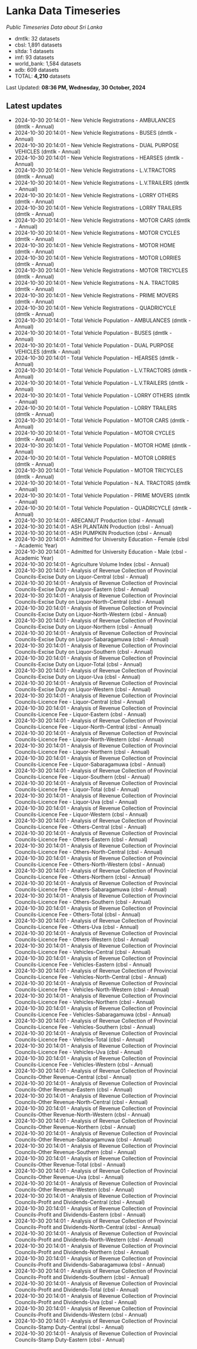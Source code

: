 # Lanka Data Timeseries
*Public Timeseries Data about Sri Lanka*

* dmtlk: 32 datasets
* cbsl: 1,891 datasets
* sltda: 1 datasets
* imf: 93 datasets
* world_bank: 1,584 datasets
* adb: 609 datasets
* TOTAL: **4,210** datasets

Last Updated: **08:36 PM, Wednesday, 30 October, 2024**

## Latest updates

* 2024-10-30 20:14:01 - New Vehicle Registrations - AMBULANCES (dmtlk - Annual)
* 2024-10-30 20:14:01 - New Vehicle Registrations - BUSES (dmtlk - Annual)
* 2024-10-30 20:14:01 - New Vehicle Registrations - DUAL PURPOSE VEHICLES (dmtlk - Annual)
* 2024-10-30 20:14:01 - New Vehicle Registrations - HEARSES (dmtlk - Annual)
* 2024-10-30 20:14:01 - New Vehicle Registrations - L.V.TRACTORS (dmtlk - Annual)
* 2024-10-30 20:14:01 - New Vehicle Registrations - L.V.TRAILERS (dmtlk - Annual)
* 2024-10-30 20:14:01 - New Vehicle Registrations - LORRY OTHERS (dmtlk - Annual)
* 2024-10-30 20:14:01 - New Vehicle Registrations - LORRY TRAILERS (dmtlk - Annual)
* 2024-10-30 20:14:01 - New Vehicle Registrations - MOTOR CARS (dmtlk - Annual)
* 2024-10-30 20:14:01 - New Vehicle Registrations - MOTOR CYCLES (dmtlk - Annual)
* 2024-10-30 20:14:01 - New Vehicle Registrations - MOTOR HOME (dmtlk - Annual)
* 2024-10-30 20:14:01 - New Vehicle Registrations - MOTOR LORRIES (dmtlk - Annual)
* 2024-10-30 20:14:01 - New Vehicle Registrations - MOTOR TRICYCLES (dmtlk - Annual)
* 2024-10-30 20:14:01 - New Vehicle Registrations - N.A. TRACTORS (dmtlk - Annual)
* 2024-10-30 20:14:01 - New Vehicle Registrations - PRIME MOVERS (dmtlk - Annual)
* 2024-10-30 20:14:01 - New Vehicle Registrations - QUADRICYCLE (dmtlk - Annual)
* 2024-10-30 20:14:01 - Total Vehicle Population - AMBULANCES (dmtlk - Annual)
* 2024-10-30 20:14:01 - Total Vehicle Population - BUSES (dmtlk - Annual)
* 2024-10-30 20:14:01 - Total Vehicle Population - DUAL PURPOSE VEHICLES (dmtlk - Annual)
* 2024-10-30 20:14:01 - Total Vehicle Population - HEARSES (dmtlk - Annual)
* 2024-10-30 20:14:01 - Total Vehicle Population - L.V.TRACTORS (dmtlk - Annual)
* 2024-10-30 20:14:01 - Total Vehicle Population - L.V.TRAILERS (dmtlk - Annual)
* 2024-10-30 20:14:01 - Total Vehicle Population - LORRY OTHERS (dmtlk - Annual)
* 2024-10-30 20:14:01 - Total Vehicle Population - LORRY TRAILERS (dmtlk - Annual)
* 2024-10-30 20:14:01 - Total Vehicle Population - MOTOR CARS (dmtlk - Annual)
* 2024-10-30 20:14:01 - Total Vehicle Population - MOTOR CYCLES (dmtlk - Annual)
* 2024-10-30 20:14:01 - Total Vehicle Population - MOTOR HOME (dmtlk - Annual)
* 2024-10-30 20:14:01 - Total Vehicle Population - MOTOR LORRIES (dmtlk - Annual)
* 2024-10-30 20:14:01 - Total Vehicle Population - MOTOR TRICYCLES (dmtlk - Annual)
* 2024-10-30 20:14:01 - Total Vehicle Population - N.A. TRACTORS (dmtlk - Annual)
* 2024-10-30 20:14:01 - Total Vehicle Population - PRIME MOVERS (dmtlk - Annual)
* 2024-10-30 20:14:01 - Total Vehicle Population - QUADRICYCLE (dmtlk - Annual)
* 2024-10-30 20:14:01 - ARECANUT Production (cbsl - Annual)
* 2024-10-30 20:14:01 - ASH PLANTAIN Production (cbsl - Annual)
* 2024-10-30 20:14:01 - ASH PUMPKIN Production (cbsl - Annual)
* 2024-10-30 20:14:01 - Admitted for University Education - Female (cbsl - Academic Year)
* 2024-10-30 20:14:01 - Admitted for University Education - Male (cbsl - Academic Year)
* 2024-10-30 20:14:01 - Agriculture Volume Index (cbsl - Annual)
* 2024-10-30 20:14:01 - Analysis of Revenue Collection of Provincial Councils-Excise Duty on Liquor-Central (cbsl - Annual)
* 2024-10-30 20:14:01 - Analysis of Revenue Collection of Provincial Councils-Excise Duty on Liquor-Eastern (cbsl - Annual)
* 2024-10-30 20:14:01 - Analysis of Revenue Collection of Provincial Councils-Excise Duty on Liquor-North-Central (cbsl - Annual)
* 2024-10-30 20:14:01 - Analysis of Revenue Collection of Provincial Councils-Excise Duty on Liquor-North-Western (cbsl - Annual)
* 2024-10-30 20:14:01 - Analysis of Revenue Collection of Provincial Councils-Excise Duty on Liquor-Northern (cbsl - Annual)
* 2024-10-30 20:14:01 - Analysis of Revenue Collection of Provincial Councils-Excise Duty on Liquor-Sabaragamuwa (cbsl - Annual)
* 2024-10-30 20:14:01 - Analysis of Revenue Collection of Provincial Councils-Excise Duty on Liquor-Southern (cbsl - Annual)
* 2024-10-30 20:14:01 - Analysis of Revenue Collection of Provincial Councils-Excise Duty on Liquor-Total (cbsl - Annual)
* 2024-10-30 20:14:01 - Analysis of Revenue Collection of Provincial Councils-Excise Duty on Liquor-Uva (cbsl - Annual)
* 2024-10-30 20:14:01 - Analysis of Revenue Collection of Provincial Councils-Excise Duty on Liquor-Western (cbsl - Annual)
* 2024-10-30 20:14:01 - Analysis of Revenue Collection of Provincial Councils-Licence Fee - Liquor-Central (cbsl - Annual)
* 2024-10-30 20:14:01 - Analysis of Revenue Collection of Provincial Councils-Licence Fee - Liquor-Eastern (cbsl - Annual)
* 2024-10-30 20:14:01 - Analysis of Revenue Collection of Provincial Councils-Licence Fee - Liquor-North-Central (cbsl - Annual)
* 2024-10-30 20:14:01 - Analysis of Revenue Collection of Provincial Councils-Licence Fee - Liquor-North-Western (cbsl - Annual)
* 2024-10-30 20:14:01 - Analysis of Revenue Collection of Provincial Councils-Licence Fee - Liquor-Northern (cbsl - Annual)
* 2024-10-30 20:14:01 - Analysis of Revenue Collection of Provincial Councils-Licence Fee - Liquor-Sabaragamuwa (cbsl - Annual)
* 2024-10-30 20:14:01 - Analysis of Revenue Collection of Provincial Councils-Licence Fee - Liquor-Southern (cbsl - Annual)
* 2024-10-30 20:14:01 - Analysis of Revenue Collection of Provincial Councils-Licence Fee - Liquor-Total (cbsl - Annual)
* 2024-10-30 20:14:01 - Analysis of Revenue Collection of Provincial Councils-Licence Fee - Liquor-Uva (cbsl - Annual)
* 2024-10-30 20:14:01 - Analysis of Revenue Collection of Provincial Councils-Licence Fee - Liquor-Western (cbsl - Annual)
* 2024-10-30 20:14:01 - Analysis of Revenue Collection of Provincial Councils-Licence Fee - Others-Central (cbsl - Annual)
* 2024-10-30 20:14:01 - Analysis of Revenue Collection of Provincial Councils-Licence Fee - Others-Eastern (cbsl - Annual)
* 2024-10-30 20:14:01 - Analysis of Revenue Collection of Provincial Councils-Licence Fee - Others-North-Central (cbsl - Annual)
* 2024-10-30 20:14:01 - Analysis of Revenue Collection of Provincial Councils-Licence Fee - Others-North-Western (cbsl - Annual)
* 2024-10-30 20:14:01 - Analysis of Revenue Collection of Provincial Councils-Licence Fee - Others-Northern (cbsl - Annual)
* 2024-10-30 20:14:01 - Analysis of Revenue Collection of Provincial Councils-Licence Fee - Others-Sabaragamuwa (cbsl - Annual)
* 2024-10-30 20:14:01 - Analysis of Revenue Collection of Provincial Councils-Licence Fee - Others-Southern (cbsl - Annual)
* 2024-10-30 20:14:01 - Analysis of Revenue Collection of Provincial Councils-Licence Fee - Others-Total (cbsl - Annual)
* 2024-10-30 20:14:01 - Analysis of Revenue Collection of Provincial Councils-Licence Fee - Others-Uva (cbsl - Annual)
* 2024-10-30 20:14:01 - Analysis of Revenue Collection of Provincial Councils-Licence Fee - Others-Western (cbsl - Annual)
* 2024-10-30 20:14:01 - Analysis of Revenue Collection of Provincial Councils-Licence Fee - Vehicles-Central (cbsl - Annual)
* 2024-10-30 20:14:01 - Analysis of Revenue Collection of Provincial Councils-Licence Fee - Vehicles-Eastern (cbsl - Annual)
* 2024-10-30 20:14:01 - Analysis of Revenue Collection of Provincial Councils-Licence Fee - Vehicles-North-Central (cbsl - Annual)
* 2024-10-30 20:14:01 - Analysis of Revenue Collection of Provincial Councils-Licence Fee - Vehicles-North-Western (cbsl - Annual)
* 2024-10-30 20:14:01 - Analysis of Revenue Collection of Provincial Councils-Licence Fee - Vehicles-Northern (cbsl - Annual)
* 2024-10-30 20:14:01 - Analysis of Revenue Collection of Provincial Councils-Licence Fee - Vehicles-Sabaragamuwa (cbsl - Annual)
* 2024-10-30 20:14:01 - Analysis of Revenue Collection of Provincial Councils-Licence Fee - Vehicles-Southern (cbsl - Annual)
* 2024-10-30 20:14:01 - Analysis of Revenue Collection of Provincial Councils-Licence Fee - Vehicles-Total (cbsl - Annual)
* 2024-10-30 20:14:01 - Analysis of Revenue Collection of Provincial Councils-Licence Fee - Vehicles-Uva (cbsl - Annual)
* 2024-10-30 20:14:01 - Analysis of Revenue Collection of Provincial Councils-Licence Fee - Vehicles-Western (cbsl - Annual)
* 2024-10-30 20:14:01 - Analysis of Revenue Collection of Provincial Councils-Other Revenue-Central (cbsl - Annual)
* 2024-10-30 20:14:01 - Analysis of Revenue Collection of Provincial Councils-Other Revenue-Eastern (cbsl - Annual)
* 2024-10-30 20:14:01 - Analysis of Revenue Collection of Provincial Councils-Other Revenue-North-Central (cbsl - Annual)
* 2024-10-30 20:14:01 - Analysis of Revenue Collection of Provincial Councils-Other Revenue-North-Western (cbsl - Annual)
* 2024-10-30 20:14:01 - Analysis of Revenue Collection of Provincial Councils-Other Revenue-Northern (cbsl - Annual)
* 2024-10-30 20:14:01 - Analysis of Revenue Collection of Provincial Councils-Other Revenue-Sabaragamuwa (cbsl - Annual)
* 2024-10-30 20:14:01 - Analysis of Revenue Collection of Provincial Councils-Other Revenue-Southern (cbsl - Annual)
* 2024-10-30 20:14:01 - Analysis of Revenue Collection of Provincial Councils-Other Revenue-Total (cbsl - Annual)
* 2024-10-30 20:14:01 - Analysis of Revenue Collection of Provincial Councils-Other Revenue-Uva (cbsl - Annual)
* 2024-10-30 20:14:01 - Analysis of Revenue Collection of Provincial Councils-Other Revenue-Western (cbsl - Annual)
* 2024-10-30 20:14:01 - Analysis of Revenue Collection of Provincial Councils-Profit and Dividends-Central (cbsl - Annual)
* 2024-10-30 20:14:01 - Analysis of Revenue Collection of Provincial Councils-Profit and Dividends-Eastern (cbsl - Annual)
* 2024-10-30 20:14:01 - Analysis of Revenue Collection of Provincial Councils-Profit and Dividends-North-Central (cbsl - Annual)
* 2024-10-30 20:14:01 - Analysis of Revenue Collection of Provincial Councils-Profit and Dividends-North-Western (cbsl - Annual)
* 2024-10-30 20:14:01 - Analysis of Revenue Collection of Provincial Councils-Profit and Dividends-Northern (cbsl - Annual)
* 2024-10-30 20:14:01 - Analysis of Revenue Collection of Provincial Councils-Profit and Dividends-Sabaragamuwa (cbsl - Annual)
* 2024-10-30 20:14:01 - Analysis of Revenue Collection of Provincial Councils-Profit and Dividends-Southern (cbsl - Annual)
* 2024-10-30 20:14:01 - Analysis of Revenue Collection of Provincial Councils-Profit and Dividends-Total (cbsl - Annual)
* 2024-10-30 20:14:01 - Analysis of Revenue Collection of Provincial Councils-Profit and Dividends-Uva (cbsl - Annual)
* 2024-10-30 20:14:01 - Analysis of Revenue Collection of Provincial Councils-Profit and Dividends-Western (cbsl - Annual)
* 2024-10-30 20:14:01 - Analysis of Revenue Collection of Provincial Councils-Stamp Duty-Central (cbsl - Annual)
* 2024-10-30 20:14:01 - Analysis of Revenue Collection of Provincial Councils-Stamp Duty-Eastern (cbsl - Annual)